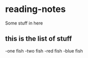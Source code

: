 # reading-notes

Some stuff in here

## this is the list of stuff
-one fish
-two fish
-red fish
-blue fish
